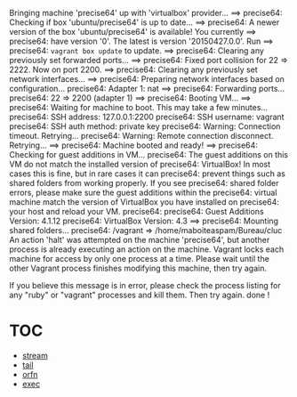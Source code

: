 Bringing machine 'precise64' up with 'virtualbox' provider...
==> precise64: Checking if box 'ubuntu/precise64' is up to date...
==> precise64: A newer version of the box 'ubuntu/precise64' is available! You currently
==> precise64: have version '0'. The latest is version '20150427.0.0'. Run
==> precise64: `vagrant box update` to update.
==> precise64: Clearing any previously set forwarded ports...
==> precise64: Fixed port collision for 22 => 2222. Now on port 2200.
==> precise64: Clearing any previously set network interfaces...
==> precise64: Preparing network interfaces based on configuration...
    precise64: Adapter 1: nat
==> precise64: Forwarding ports...
    precise64: 22 => 2200 (adapter 1)
==> precise64: Booting VM...
==> precise64: Waiting for machine to boot. This may take a few minutes...
    precise64: SSH address: 127.0.0.1:2200
    precise64: SSH username: vagrant
    precise64: SSH auth method: private key
    precise64: Warning: Connection timeout. Retrying...
    precise64: Warning: Remote connection disconnect. Retrying...
==> precise64: Machine booted and ready!
==> precise64: Checking for guest additions in VM...
    precise64: The guest additions on this VM do not match the installed version of
    precise64: VirtualBox! In most cases this is fine, but in rare cases it can
    precise64: prevent things such as shared folders from working properly. If you see
    precise64: shared folder errors, please make sure the guest additions within the
    precise64: virtual machine match the version of VirtualBox you have installed on
    precise64: your host and reload your VM.
    precise64: 
    precise64: Guest Additions Version: 4.1.12
    precise64: VirtualBox Version: 4.3
==> precise64: Mounting shared folders...
    precise64: /vagrant => /home/maboiteaspam/Bureau/cluc
An action 'halt' was attempted on the machine 'precise64',
but another process is already executing an action on the machine.
Vagrant locks each machine for access by only one process at a time.
Please wait until the other Vagrant process finishes modifying this
machine, then try again.

If you believe this message is in error, please check the process
listing for any "ruby" or "vagrant" processes and kill them. Then
try again.
done !
# TOC
   - [stream](#stream)
   - [tail](#tail)
   - [orfn](#orfn)
   - [exec](#exec)
<a name=""></a>
 
